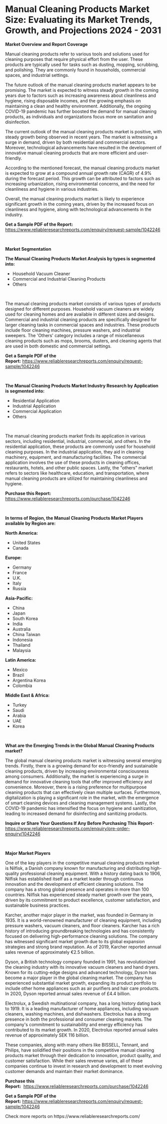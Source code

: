 <p><h1>Manual Cleaning Products Market Size: Evaluating its Market Trends, Growth, and Projections 2024 - 2031</h1></p><p><strong>Market Overview and Report Coverage</strong></p>
<p><p>Manual cleaning products refer to various tools and solutions used for cleaning purposes that require physical effort from the user. These products are typically used for tasks such as dusting, mopping, scrubbing, and polishing. They are commonly found in households, commercial spaces, and industrial settings.</p><p>The future outlook of the manual cleaning products market appears to be promising. The market is expected to witness steady growth in the coming years due to factors such as increasing awareness about cleanliness and hygiene, rising disposable incomes, and the growing emphasis on maintaining a clean and healthy environment. Additionally, the ongoing COVID-19 pandemic has further boosted the demand for manual cleaning products, as individuals and organizations focus more on sanitation and disinfection.</p><p>The current outlook of the manual cleaning products market is positive, with steady growth being observed in recent years. The market is witnessing a surge in demand, driven by both residential and commercial sectors. Moreover, technological advancements have resulted in the development of innovative manual cleaning products that are more efficient and user-friendly.</p><p>According to the mentioned forecast, the manual cleaning products market is expected to grow at a compound annual growth rate (CAGR) of 4.9% during the forecast period. This growth can be attributed to factors such as increasing urbanization, rising environmental concerns, and the need for cleanliness and hygiene in various industries.</p><p>Overall, the manual cleaning products market is likely to experience significant growth in the coming years, driven by the increased focus on cleanliness and hygiene, along with technological advancements in the industry.</p></p>
<p><strong>Get a Sample PDF of the Report:</strong> <a href="https://www.reliableresearchreports.com/enquiry/request-sample/1042246">https://www.reliableresearchreports.com/enquiry/request-sample/1042246</a></p>
<p>&nbsp;</p>
<p><strong>Market Segmentation</strong></p>
<p><strong>The Manual Cleaning Products Market Analysis by types is segmented into:</strong></p>
<p><ul><li>Household Vacuum Cleaner</li><li>Commercial and Industrial Cleaning Products</li><li>Others</li></ul></p>
<p>&nbsp;</p>
<p><p>The manual cleaning products market consists of various types of products designed for different purposes. Household vacuum cleaners are widely used for cleaning homes and are available in different sizes and designs. Commercial and industrial cleaning products are specifically designed for larger cleaning tasks in commercial spaces and industries. These products include floor cleaning machines, pressure washers, and industrial sweepers. The 'Others' category includes a range of miscellaneous cleaning products such as mops, brooms, dusters, and cleaning agents that are used in both domestic and commercial settings.</p></p>
<p><strong>Get a Sample PDF of the Report:</strong>&nbsp;<a href="https://www.reliableresearchreports.com/enquiry/request-sample/1042246">https://www.reliableresearchreports.com/enquiry/request-sample/1042246</a></p>
<p>&nbsp;</p>
<p><strong>The Manual Cleaning Products Market Industry Research by Application is segmented into:</strong></p>
<p><ul><li>Residential Application</li><li>Industrial Application</li><li>Commercial Application</li><li>Others</li></ul></p>
<p>&nbsp;</p>
<p><p>The manual cleaning products market finds its application in various sectors, including residential, industrial, commercial, and others. In the residential application, these products are commonly used for household cleaning purposes. In the industrial application, they aid in cleaning machinery, equipment, and manufacturing facilities. The commercial application involves the use of these products in cleaning offices, restaurants, hotels, and other public spaces. Lastly, the "others" market refers to sectors like healthcare, education, and transportation, where manual cleaning products are utilized for maintaining cleanliness and hygiene.</p></p>
<p><strong>Purchase this Report:</strong>&nbsp; <a href="https://www.reliableresearchreports.com/purchase/1042246">https://www.reliableresearchreports.com/purchase/1042246</a></p>
<p>&nbsp;</p>
<p><strong>In terms of Region, the Manual Cleaning Products Market Players available by Region are:</strong></p>
<p>
    <p> <strong> North America: </strong>
        <ul>
            <li>United States</li>
            <li>Canada</li>
        </ul>
        </p> 
    <p> <strong> Europe: </strong>
        <ul>
            <li>Germany</li>
            <li>France</li>
            <li>U.K.</li>
            <li>Italy</li>
            <li>Russia</li>
        </ul>
        </p> 
    <p> <strong> Asia-Pacific: </strong>
        <ul>
            <li>China</li>
            <li>Japan</li>
            <li>South Korea</li>
            <li>India</li>
            <li>Australia</li>
            <li>China Taiwan</li>
            <li>Indonesia</li>
            <li>Thailand</li>
            <li>Malaysia</li>
        </ul>
        </p> 
    <p> <strong> Latin America: </strong>
        <ul>
            <li>Mexico</li>
            <li>Brazil</li>
            <li>Argentina Korea</li>
            <li>Colombia</li>
        </ul>
        </p> 
    <p> <strong> Middle East & Africa: </strong>
        <ul>
            <li>Turkey</li>
            <li>Saudi</li>
            <li>Arabia</li>
            <li>UAE</li>
            <li>Korea</li>
        </ul>
    </p>
    </p>
<p>&nbsp;</p>
<p><strong>What are the Emerging Trends in the Global Manual Cleaning Products market?</strong></p>
<p><p>The global manual cleaning products market is witnessing several emerging trends. Firstly, there is a growing demand for eco-friendly and sustainable cleaning products, driven by increasing environmental consciousness among consumers. Additionally, the market is experiencing a surge in demand for innovative cleaning tools that offer improved efficiency and convenience. Moreover, there is a rising preference for multipurpose cleaning products that can effectively clean multiple surfaces. Furthermore, digitalization is playing a significant role in the market, with the emergence of smart cleaning devices and cleaning management systems. Lastly, the COVID-19 pandemic has intensified the focus on hygiene and sanitization, leading to increased demand for disinfecting and sanitizing products.</p></p>
<p><strong>Inquire or Share Your Questions If Any Before Purchasing This Report</strong>- <a href="https://www.reliableresearchreports.com/enquiry/pre-order-enquiry/1042246">https://www.reliableresearchreports.com/enquiry/pre-order-enquiry/1042246</a></p>
<p>&nbsp;</p>
<p><strong>Major Market Players</strong></p>
<p><p>One of the key players in the competitive manual cleaning products market is Nilfisk, a Danish company known for manufacturing and distributing high-quality professional cleaning equipment. With a history dating back to 1906, Nilfisk has established itself as a market leader through continuous innovation and the development of efficient cleaning solutions. The company has a strong global presence and operates in more than 100 countries. Nilfisk has experienced steady market growth over the years, driven by its commitment to product excellence, customer satisfaction, and sustainable business practices.</p><p>Karcher, another major player in the market, was founded in Germany in 1935. It is a world-renowned manufacturer of cleaning equipment, including pressure washers, vacuum cleaners, and floor cleaners. Karcher has a rich history of introducing groundbreaking technologies and has consistently focused on delivering high-performance cleaning solutions. The company has witnessed significant market growth due to its global expansion strategies and strong brand reputation. As of 2019, Karcher reported annual sales revenue of approximately €2.5 billion.</p><p>Dyson, a British technology company founded in 1991, has revolutionized the cleaning industry with its innovative vacuum cleaners and hand dryers. Known for its cutting-edge designs and advanced technology, Dyson has become a major player in the global cleaning market. The company has experienced substantial market growth, expanding its product portfolio to include other home appliances such as air purifiers and hair care products. In 2020, Dyson reported annual sales revenue of £4.4 billion.</p><p>Electrolux, a Swedish multinational company, has a long history dating back to 1919. It is a leading manufacturer of home appliances, including vacuum cleaners, washing machines, and dishwashers. Electrolux has a strong presence in both the professional and consumer cleaning markets. The company's commitment to sustainability and energy efficiency has contributed to its market growth. In 2020, Electrolux reported annual sales revenue of approximately SEK 116 billion.</p><p>These companies, along with many others like BISSELL, Tennant, and Philips, have solidified their positions in the competitive manual cleaning products market through their dedication to innovation, product quality, and customer satisfaction. While their sales revenue varies, all of these companies continue to invest in research and development to meet evolving customer demands and maintain their market dominance.</p></p>
<p><strong>Purchase this Report:</strong>&nbsp;&nbsp;<a href="https://www.reliableresearchreports.com/purchase/1042246">https://www.reliableresearchreports.com/purchase/1042246</a></p>
<p></p>
<p><strong>Get a Sample PDF of the Report:</strong>&nbsp;<a href="https://www.reliableresearchreports.com/enquiry/request-sample/1042246">https://www.reliableresearchreports.com/enquiry/request-sample/1042246</a></p>
<p>Check more reports on https://www.reliableresearchreports.com/</p>